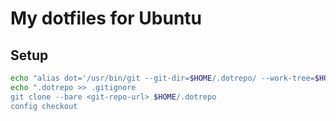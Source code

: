 # My dotfiles for Ubuntu

## Setup
```bash
echo "alias dot='/usr/bin/git --git-dir=$HOME/.dotrepo/ --work-tree=$HOME'" >> .bashrc
echo ".dotrepo >> .gitignore
git clone --bare <git-repo-url> $HOME/.dotrepo
config checkout
```
